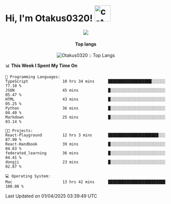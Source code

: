 <h1> Hi, I'm Otakus0320! <img src="https://media.giphy.com/media/mGcNjsfWAjY5AEZNw6/giphy.gif" width="50" alt="cat"></h1>

<p align="center"><img src="https://wakatime.com/badge/user/044d69d0-1253-4f60-96b6-5d19a0f9dde5.svg" /></p>

<h4 align="center">Top langs</h4>

<p align="center"><img src="https://github-readme-stats.vercel.app/api/top-langs/?username=Otakus0320&langs_count=10&theme=tokyonight&layout=compact&timestamp={{random_number}}" alt="Otakus0320 :: Top Langs" /></p>

<!--START_SECTION:waka-->
📊 **This Week I Spent My Time On** 

```text
💬 Programming Languages: 
TypeScript               10 hrs 34 mins      ███████████████████░░░░░░   77.10 % 
JSON                     45 mins             █░░░░░░░░░░░░░░░░░░░░░░░░   05.47 % 
HTML                     43 mins             █░░░░░░░░░░░░░░░░░░░░░░░░   05.25 % 
Python                   36 mins             █░░░░░░░░░░░░░░░░░░░░░░░░   04.40 % 
Markdown                 25 mins             █░░░░░░░░░░░░░░░░░░░░░░░░   03.14 % 

🐱‍💻 Projects: 
React-Playground         12 hrs 3 mins       ██████████████████████░░░   87.90 % 
React-Handbook           39 mins             █░░░░░░░░░░░░░░░░░░░░░░░░   04.83 % 
federated_learning       36 mins             █░░░░░░░░░░░░░░░░░░░░░░░░   04.41 % 
dongji                   23 mins             █░░░░░░░░░░░░░░░░░░░░░░░░   02.87 % 

💻 Operating System: 
Mac                      13 hrs 42 mins      █████████████████████████   100.00 % 
```


 Last Updated on 01/04/2025 03:39:49 UTC
<!--END_SECTION:waka-->
